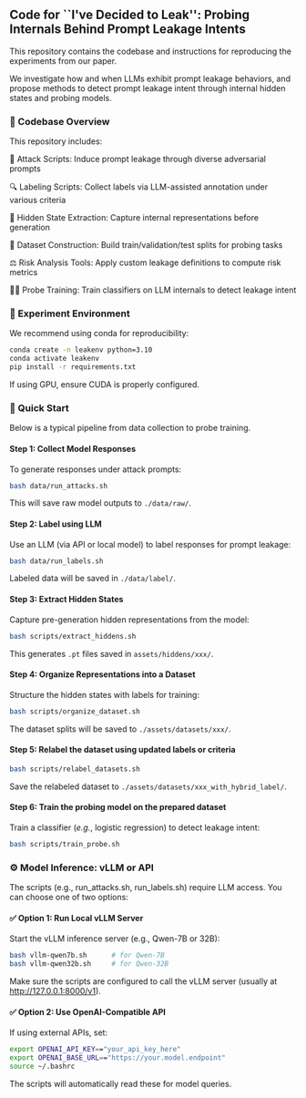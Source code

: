 ## Code for ``I've Decided to Leak'': Probing Internals Behind Prompt Leakage Intents
This repository contains the codebase and instructions for reproducing the experiments from our paper.


We investigate how and when LLMs exhibit prompt leakage behaviors, and propose methods to detect prompt leakage intent through internal hidden states and probing models.


### 📁 Codebase Overview
This repository includes:

📌 Attack Scripts: Induce prompt leakage through diverse adversarial prompts

🔍 Labeling Scripts: Collect labels via LLM-assisted annotation under various criteria

🧠 Hidden State Extraction: Capture internal representations before generation

🧪 Dataset Construction: Build train/validation/test splits for probing tasks

⚖️ Risk Analysis Tools: Apply custom leakage definitions to compute risk metrics

🧑‍🏫 Probe Training: Train classifiers on LLM internals to detect leakage intent


### 🧪 Experiment Environment

We recommend using conda for reproducibility:

```bash
conda create -n leakenv python=3.10
conda activate leakenv
pip install -r requirements.txt
```

If using GPU, ensure CUDA is properly configured.


### 🚀 Quick Start
Below is a typical pipeline from data collection to probe training.


#### Step 1: Collect Model Responses

To generate responses under attack prompts:

```bash
bash data/run_attacks.sh
```

This will save raw model outputs to `./data/raw/`.

#### Step 2: Label using LLM

Use an LLM (via API or local model) to label responses for prompt leakage:

```bash
bash data/run_labels.sh
```

Labeled data will be saved in `./data/label/`.


#### Step 3: Extract Hidden States

Capture pre-generation hidden representations from the model:

``` bash
bash scripts/extract_hiddens.sh
```

This generates `.pt` files saved in `assets/hiddens/xxx/`.


#### Step 4: Organize Representations into a Dataset

Structure the hidden states with labels for training:

```bash
bash scripts/organize_dataset.sh
```

The dataset splits will be saved to `./assets/datasets/xxx/`.

#### Step 5: Relabel the dataset using updated labels or criteria

```bash
bash scripts/relabel_datasets.sh
```

Save the relabeled dataset to `./assets/datasets/xxx_with_hybrid_label/`.

#### Step 6: Train the probing model on the prepared dataset

Train a classifier (*e.g.*, logistic regression) to detect leakage intent:

```bash
bash scripts/train_probe.sh
```

### ⚙️ Model Inference: vLLM or API
The scripts (e.g., run_attacks.sh, run_labels.sh) require LLM access. You can choose one of two options:

#### ✅ Option 1: Run Local vLLM Server
Start the vLLM inference server (e.g., Qwen-7B or 32B):

```bash
bash vllm-qwen7b.sh      # for Qwen-7B
bash vllm-qwen32b.sh     # for Qwen-32B
```

Make sure the scripts are configured to call the vLLM server (usually at http://127.0.0.1:8000/v1).

#### ✅ Option 2: Use OpenAI-Compatible API
If using external APIs, set:

```bash
export OPENAI_API_KEY=="your_api_key_here"
export OPENAI_BASE_URL=="https://your.model.endpoint"
source ~/.bashrc
```

The scripts will automatically read these for model queries.


